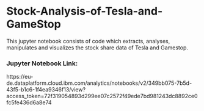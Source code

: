 # Stock-Analysis-of-Tesla-and-GameStop
This jupyter notebook  consists of code which extracts, analyses, manipulates and visualizes the stock share data of Tesla and Gamestop.
<h3>Jupyter Notebook Link:</h3>https://eu-de.dataplatform.cloud.ibm.com/analytics/notebooks/v2/349bb075-7b5d-43f5-b1c6-1f4ea9346f13/view?access_token=72f319054893d299ee07c2572f49ede7bd981243dc8892ce0fc5fe436d6a8e74

